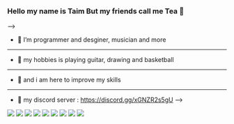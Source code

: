 ### Hello my name is Taim But my friends call me Tea 👋



-->
- 🔭 I’m programmer and desginer, musician and more  
-------------------------------------------------------------- 
- 💬 my hobbies is playing guitar, drawing and basketball  
-------------------------------------------------------------- 
- 💬 and i am here to improve my skills  
-------------------------------------------------------------- 
- 👾 my discord server : https://discord.gg/xGNZR2s5gU
-->


<image src="https://cdn.discordapp.com/avatars/797528786668617748/a18ac51e80c43dddc215ceb4592afeb2.png?size=2048">
 
<image src="https://camo.githubusercontent.com/f58738635fa5a2bbb029480a38ed4876400ea00720ce8d0a003a940746d6a34f/68747470733a2f2f696d672e736869656c64732e696f2f7374617469632f76313f6c6162656c3d266d6573736167653d56697375616c25323053747564696f253230436f646526636f6c6f723d303037414343266c6f676f3d76697375616c2d73747564696f2d636f6465266c6f676f436f6c6f723d7768697465">
 
<image src="https://camo.githubusercontent.com/fcde19b61b3a0f78969296867045ee0986a10cfb3b630572369579a87f236243/68747470733a2f2f696d672e736869656c64732e696f2f7374617469632f76313f6c6162656c3d266d6573736167653d4e6f64652e6a7326636f6c6f723d333339393333266c6f676f3d6e6f64652e6a73266c6f676f436f6c6f723d7768697465">
 
<image src="https://camo.githubusercontent.com/d5d5dd427abc67d246b53da7395636a2f8dc857d1090ab65c9b8581a360e9fc1/68747470733a2f2f696d672e736869656c64732e696f2f7374617469632f76313f6c6162656c3d266d6573736167653d507974686f6e26636f6c6f723d333737364142266c6f676f3d707974686f6e266c6f676f436f6c6f723d7768697465">
 
<image src="https://camo.githubusercontent.com/922b0fc17f6ff6c79ec18bf13a7467b25f1d8e510f1e15b8fb9b99b7daa63cc0/68747470733a2f2f696d672e736869656c64732e696f2f7374617469632f76313f6c6162656c3d266d6573736167653d4a61766173637269707426636f6c6f723d463744463145266c6">

<image src="https://camo.githubusercontent.com/ce79110d292757e9b3a2c4f8cbf0132d6b2fd51c035f5a9d08c0754d6ae4c9c1/68747470733a2f2f696d672e736869656c64732e696f2f7374617469632f76313f6c6162656c3d266d6573736167653d41646f6265253230496c6c7573747261746f7226636f6c6f723d464639413030266c6f676f3d61646f62652d696c6c7573747261746f72266c6f676f436f6c6f723d7768697465">
<image src="https://cdn.discordapp.com/emojis/785468433067802624.png?v=1">
 <image src="https://camo.githubusercontent.com/13440ceb8768b2142af4b31d5c5e69b455caaf8d0e161aec930d66410c7ea605/68747470733a2f2f696d672e736869656c64732e696f2f7374617469632f76313f6c6162656c3d266d6573736167653d56697375616c25323053747564696f26636f6c6f723d354332443931266c6f676f3d76697375616c2d737475">
  
<image src="https://github-readme-stats.vercel.app/api?username=TEA24&&show_icons=true&title_color=ffffff&icon_color=bb2acf&text_color=daf7dc&bg_color=151515">

